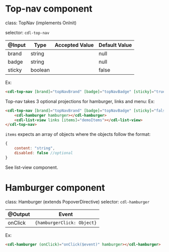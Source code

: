 # Top-nav component

class: TopNav (implements OnInit)

selector: `cdl-top-nav`

| @Input       | Type                       | Accepted Value                 | Default Value |
| ---------    | -------------------------- | ------------------------------ | ------------- |
| brand        | string                     |                                | null          |
| badge        | string                     |                                | null          |
| sticky       | boolean                    |                                | false         |



Ex:
```html
<cdl-top-nav [brand]="topNavBrand" [badge]="topNavBadge" [sticky]="true"></cdl-top-nav>
```

Top-nav takes 3 optional projections for hamburger, links and menu:
Ex:
```html
<cdl-top-nav [brand]="topNavBrand" [badge]="topNavBadge" [sticky]="false">
	<cdl-hamburger hamburger></cdl-hamburger>
	<cdl-list-view links [items]="demoItems"></cdl-list-view>
</cdl-top-nav>
```

`items` expects an array of objects where the objects follow the format:
```javascript
{
	content: "string",
	disabled: false //optional
}
```

See list-view component.

# Hamburger component

class: Hamburger (extends PopoverDirective)
selector: `cdl-hamburger`

| @Output | Event                      |
| ------- | -------------------------- |
| onClick | `{hamburgerClick: Object}` |


Ex:
```html
<cdl-hamburger (onClick)="onClick($event)" hamburger></cdl-hamburger>
```